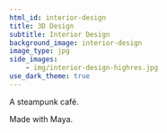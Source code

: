 ```yaml
---
html_id: interior-design
title: 3D Design
subtitle: Interior Design
background_image: interior-design
image_type: jpg
side_images:
    - img/interior-design-highres.jpg
use_dark_theme: true
---
```


A steampunk café.

Made with Maya.